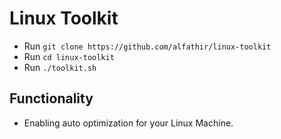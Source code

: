 # Linux Toolkit
- Run `git clone https://github.com/alfathir/linux-toolkit`
- Run `cd linux-toolkit`
- Run `./toolkit.sh`

## Functionality
- Enabling auto optimization for your Linux Machine.
